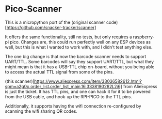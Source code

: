 # Pico-Scanner

This is a micropython port of the (original scanner code)[https://github.com/snacker-tracker/scanner]

It offers the same functionality, still no tests, but only requires a raspberry-pi pico. Changes are, this could run perfectly well on any ESP devices as well, but this is what I wanted to work with, and I didn't test anything else.

The one big change is that now the barcode scanner needs to support UART/TTL. Some barcodes will say they support UART/TTL, but what they might mean is that it has a USB-TTL chip on-board, without you being able to access the actual TTL signal from some of the pins.

(this scanner)[https://www.aliexpress.com/item/33036582612.html?spm=a2g0o.order_list.order_list_main.16.3338180282L2i6] from AlieExpress is just the ticket. It has TTL pins, and one can hack it for it to be powered from the USB cable, and hook-up the RPI-PICO to the TTL pins.

Additionally, it supports having the wifi connection re-configured by scanning the wifi sharing QR codes.

